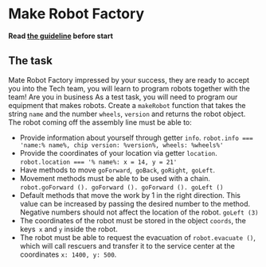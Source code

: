# Make Robot Factory

**Read [the guideline](https://github.com/mate-academy/js_task-guideline/blob/master/README.md) before start**

## The task

Mate Robot Factory impressed by your success, they are ready to accept you into the Tech team, you will learn to program robots together with the team!
Are you in business
As a test task, you will need to program our equipment that makes robots.
Create a `makeRobot` function that takes the string `name` and the number `wheels`, `version` and returns the robot object.
The robot coming off the assembly line must be able to:
- Provide information about yourself through getter `info`. `robot.info === 'name:% name%, chip version: %version%, wheels: %wheels%'`
- Provide the coordinates of your location via getter `location`. `robot.location === '% name%: x = 14, y = 21'`
- Have methods to move `goForward`,` goBack`, `goRight`,` goLeft`.
- Movement methods must be able to be used with a chain. `robot.goForward (). goForward (). goForward (). goLeft ()`
- Default methods that move the work by 1 in the right direction. This value can be increased by passing the desired number to the method. Negative numbers should not affect the location of the robot. `goLeft (3)`
- The coordinates of the robot must be stored in the object `coords`, the keys` x` and `y` inside the robot.
- The robot must be able to request the evacuation of `robot.evacuate ()`, which will call rescuers and transfer it to the service center at the coordinates `x: 1400, y: 500`.
